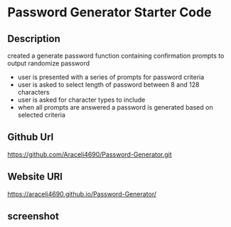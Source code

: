 # Password Generator Starter Code

## Description
created a generate password function containing confirmation prompts to output randomize password

- user is presented with a series of prompts for password criteria
- user is asked to select length of password between 8 and 128 characters
- user is asked for character types to include
- when all prompts are answered a password is generated based on selected criteria

## Github Url
https://github.com/Araceli4690/Password-Generator.git

## Website URl
https://araceli4690.github.io/Password-Generator/

## screenshot
